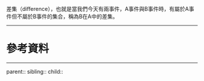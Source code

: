 差集（difference），也就是當我們今天有兩事件，A事件與B事件時，有屬於A事件但不屬於B事件的集合，稱為B在A中的差集。

- - -
# 參考資料

- - -
parent::
sibling::
child::